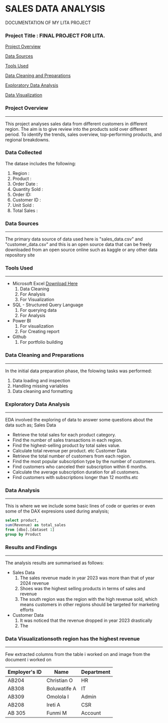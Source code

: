 # SALES DATA ANALYSIS
DOCUMENTATION OF MY LITA PROJECT 

### Project Title : FINAL PROJECT FOR LITA.

[Project Overview](#project~overview)

[Data Sources](#data~sources)

[Tools Used](#tools~used)

[Data Cleaning and Preparations](#data~cleaning~and~preparations)

[Exploratory Data Analysis](#exploratory~data~analysis)


[Data Visualization](#data~visualization)


### Project Overview
---
This project analyses sales data from different customers in different region. The aim is to give review into the products sold over different period. To identify the trends, sales overview, top-performing products, and 
regional breakdowns.

### Data Collected
The datase includes the following:
 1. Region :
 2. Product :
 3. Order Date :
 4. Quantity Sold :
 5. Order ID:
 6. Customer ID :
 7. Unit Sold :
 8. Total Sales : 


### Data Sources
---
The primary data source of data used here is "sales_data.csv" and "customer_data.csv" and this is an open source data that can be freely downloaded from an open source online such as kaggle or any other data repository site 

### Tools Used 
---
- Microsoft Excel  [Download Here](https://wwwmicrosoft.com)
    1. Data Cleaning
    2. For Analysis 
    3. For Visualization
- SQL - Structured Query Language 
    1. For querying data
    2. For Analysis
- Power BI
    1. For visualization
    2. For Creating report
- Github 
   1. For portfolio building 

### Data Cleaning and Preparations
---
In the initial data preparation phase, the folowing tasks was performed: 
   1. Data loading and inspection
   2. Handling missing variables
   3. Data cleaning and formatting

### Exploratory Data Analysis
---
EDA involved the exploring of data to answer some questions about the data such as; 
            Sales Data
- Retrieve the total sales for each product category. 
- Find the number of sales transactions in each region. 
- Find the highest-selling product by total sales value. 
- Calculate total revenue per product. etc
            Customer Data
- Retrieve the total number of customers from each region. 
- Find the most popular subscription type by the number of customers. 
- Find customers who canceled their subscription within 6 months. 
- Calculate the average subscription duration for all customers. 
- Find customers with subscriptions longer than 12 months.etc



### Data Analysis
---
This is where we we include some basic lines of code or queries or even some of the DAX expresions used during analysis;

``` SQL
select product,
sum(Revenue) as total_sales
from [dbo].[dataset 1]	
group by Product
```

### Results and Findings
---
The analysis results are summarised as follows: 
- Sales Data
   1. The sales revenue made in year 2023 was more than that of year 2024 revenue
   2. Shoes was the highest selling products in terms of sales and revenue
   3. The south region was the region with the high revenue sold, which means customers in other regions should be targeted for 
       marketing efforts
- Customer Data
  1. It was noticed that the revenue dropped in year 2023 drastically
  2. The 

### Data Visualizationsoth region has the highest revenue
---
Few extracted columns from the table i worked on and image from the document i worked on







|Employer's ID|Name| Department|
|-------------|---------|---------|
|AB204| Christian O| HR|
|AB308| Boluwatife A| IT|
|AB309| Omolola I|Admin|
|AB208| Ireti A| CSR|
|AB 305| Funmi M| Account|

